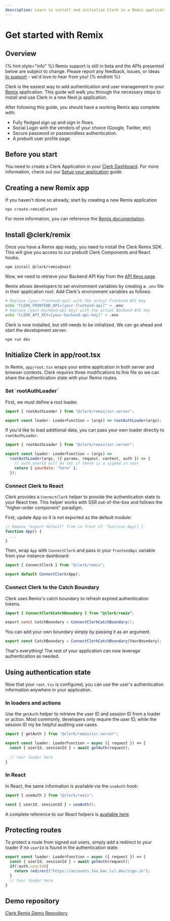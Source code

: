 ```yaml
---
description: Learn to install and initialize Clerk in a Remix application.
---
```


# Get started with Remix

## Overview

{% hint style="info" %}
Remix support is still in beta and the APIs presented below are subject to change. Please report any feedback, issues, or ideas [to support](https://clerk.dev/support) - we'd love to hear from you!&#x20;
{% endhint %}

Clerk is the easiest way to add authentication and user management to your [Remix](https://remix.run) application. This guide will walk you through the necessary steps to install and use Clerk in a new Next.js application.

After following this guide, you should have a working Remix app complete with:&#x20;

* Fully fledged sign up and sign in flows.
* Social Login with the vendors of your choice (Google, Twitter, etc)
* Secure password or passwordless authentication.
* A prebuilt user profile page.

## Before you start

You need to create a Clerk Application in your [Clerk Dashboard](https://dashboard.clerk.dev). For more information, check out our [Setup your application](../popular-guides/setup-your-application.md) guide.

## Creating a new Remix app

If you haven't done so already, start by creating a new Remix application

```
npx create-remix@latest
```

For more information, you can reference the [Remix documentation](https://remix.run/docs/en/v1/tutorials/blog).

## Install @clerk/remix

Once you have a Remix app ready, you need to install the Clerk Remix SDK. This will give you access to our prebuilt Clerk Components and React hooks.

```
npm install @clerk/remix@next
```

Now, we need to retrieve your Backend API Key from the [API Keys page](https://dashboard.clerk.dev/last-active?path=api-keys).

Remix allows developers to set environment variables by creating a `.env` file in their application root. Add Clerk's environment variables as follows:

```bash
# Replace [your-frontend-api] with the actual Frontend API key
echo "CLERK_FRONTEND_API=[your-frontend-api]" > .env
# Replace [your-backend-api-key] with the actual Backend API key
echo "CLERK_API_KEY=[your-backend-api-key]" > .env
```

Clerk is now installed, but still needs to be initialized.  We can go ahead and start the development server:

```
npm run dev
```

## Initialize Clerk in app/root.tsx

In Remix, `app/root.tsx` wraps your entire application in both server and browser contexts. Clerk requires three modifications to this file so we can share the authentication state with your Remix routes.

### Set \`rootAuthLoader\`

First, we must define a root loader.

```javascript
import { rootAuthLoader } from "@clerk/remix/ssr.server";

export const loader: LoaderFunction = (args) => rootAuthLoader(args);
```

If you'd like to load additional data, you can pass your own loader directly to `rootAuthLoader`.

```javascript
import { rootAuthLoader } from "@clerk/remix/ssr.server";

export const loader: LoaderFunction = (args) =>
  rootAuthLoader(args, ({ params, request, context, auth }) => {
    // auth.userId will be set if there is a signed in user
    return { yourData: "here" };
  });
```

### Connect Clerk to React

Clerk provides a `ConnectClerk` helper to provide the authentication state to your React tree. This helper works with SSR out-of-the-box and follows the "higher-order component" paradigm.

First, update App so it is not exported as the default module:

```javascript
// Remove "export default" from in front of `function App() {`
function App() {
  ...
}
```

Then, wrap `App` with `ConnectClerk` and pass in your `frontendApi` variable from your instance dashboard:

```javascript
import { ConnectClerk } from "@clerk/remix";

export default ConnectClerk(App);
```

### Connect Clerk to the Catch Boundary

Clerk uses Remix's catch boundary to refresh expired authentication tokens.

```java
import { ConnectClerkCatchBoundary } from "@clerk/remix";

export const CatchBoundary = ConnectClerkCatchBoundary();
```

You can add your own boundary simply by passing it as an argument.

```jsx
export const CatchBoundary = ConnectClerkCatchBoundary(YourBoundary);
```

That's everything! The rest of your application can now leverage authentication as needed.

## Using authentication state

Now that your `root.tsx` is configured, you can use the user's authentication information anywhere in your application.

### In loaders and actions

Use the `getAuth` helper to retrieve the user ID and session ID from a loader or action. Most commonly, developers only require the user ID, while the session ID my be helpful auditing use cases.

```javascript
import { getAuth } from "@clerk/remix/ssr.server";

export const loader: LoaderFunction = async ({ request }) => {
  const { userId, sessionId } = await getAuth(request);
  
  // Your loader here
}
```

### In React

In React, the same information is available via the `useAuth` hook:

```javascript
import { useAuth } from "@clerk/remix";

const { userId, sessionId } = useAuth();
```

A complete reference to our React helpers is [available here](broken-reference).

## Protecting routes

To protect a route from signed out users, simply add a redirect to your loader if no `userId` is found in the authentication state:

```jsx
export const loader: LoaderFunction = async ({ request }) => {
  const { userId, sessionId } = await getAuth(request);
  if(!auth.userId){
    return redirect("https://accounts.foo.bar.lcl.dev/sign-in");
  }
  // Your loader here
}
```

## Demo repository

[Clerk Remix Demo Repository](https://github.com/nikosdouvlis/clerk-remix-demo)
